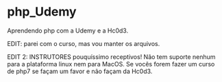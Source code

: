 # php_Udemy
Aprendendo php com a Udemy e a Hc0d3.

EDIT: parei com o curso, mas vou manter os arquivos.

EDIT 2: INSTRUTORES pouquíssimo receptivos! Não tem suporte nenhum para a plataforma linux nem para MacOS. Se vocês forem fazer um curso de php7 se façam um favor e não façam da Hc0d3. 
